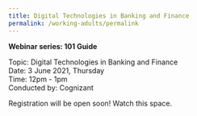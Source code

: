 ```yaml
---
title: Digital Technologies in Banking and Finance
permalink: /working-adults/permalink
---
```

**Webinar series: 101 Guide** </br>

Topic: Digital Technologies in Banking and Finance</br> 
Date: 3 June 2021, Thursday</br>
Time: 12pm - 1pm</br>
Conducted by: Cognizant

Registration will be open soon! Watch this space.